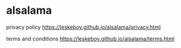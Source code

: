 # alsalama

privacy policy 
https://leskeboy.github.io/alsalama/privacy.html

terms and conditions
https://leskeboy.github.io/alsalama/terms.html
